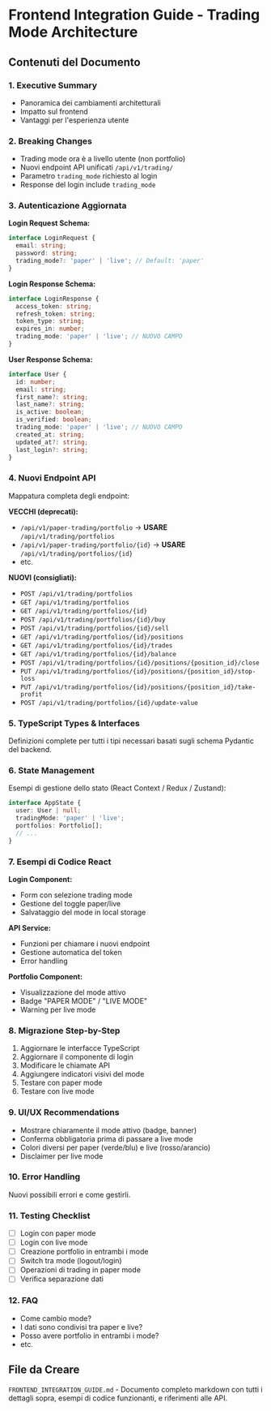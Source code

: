 <!-- 7c4f6946-8649-4303-a44b-163f1a2b493f ea03b84a-ea1f-4016-bc4c-0245ca08ac9a -->
# Frontend Integration Guide - Trading Mode Architecture

## Contenuti del Documento

### 1. Executive Summary

- Panoramica dei cambiamenti architetturali
- Impatto sul frontend
- Vantaggi per l'esperienza utente

### 2. Breaking Changes

- Trading mode ora è a livello utente (non portfolio)
- Nuovi endpoint API unificati `/api/v1/trading/`
- Parametro `trading_mode` richiesto al login
- Response del login include `trading_mode`

### 3. Autenticazione Aggiornata

**Login Request Schema:**

```typescript
interface LoginRequest {
  email: string;
  password: string;
  trading_mode?: 'paper' | 'live'; // Default: 'paper'
}
```

**Login Response Schema:**

```typescript
interface LoginResponse {
  access_token: string;
  refresh_token: string;
  token_type: string;
  expires_in: number;
  trading_mode: 'paper' | 'live'; // NUOVO CAMPO
}
```

**User Response Schema:**

```typescript
interface User {
  id: number;
  email: string;
  first_name?: string;
  last_name?: string;
  is_active: boolean;
  is_verified: boolean;
  trading_mode: 'paper' | 'live'; // NUOVO CAMPO
  created_at: string;
  updated_at?: string;
  last_login?: string;
}
```

### 4. Nuovi Endpoint API

Mappatura completa degli endpoint:

**VECCHI (deprecati):**

- `/api/v1/paper-trading/portfolio` → **USARE** `/api/v1/trading/portfolios`
- `/api/v1/paper-trading/portfolio/{id}` → **USARE** `/api/v1/trading/portfolios/{id}`
- etc.

**NUOVI (consigliati):**

- `POST /api/v1/trading/portfolios`
- `GET /api/v1/trading/portfolios`
- `GET /api/v1/trading/portfolios/{id}`
- `POST /api/v1/trading/portfolios/{id}/buy`
- `POST /api/v1/trading/portfolios/{id}/sell`
- `GET /api/v1/trading/portfolios/{id}/positions`
- `GET /api/v1/trading/portfolios/{id}/trades`
- `GET /api/v1/trading/portfolios/{id}/balance`
- `POST /api/v1/trading/portfolios/{id}/positions/{position_id}/close`
- `PUT /api/v1/trading/portfolios/{id}/positions/{position_id}/stop-loss`
- `PUT /api/v1/trading/portfolios/{id}/positions/{position_id}/take-profit`
- `POST /api/v1/trading/portfolios/{id}/update-value`

### 5. TypeScript Types & Interfaces

Definizioni complete per tutti i tipi necessari basati sugli schema Pydantic del backend.

### 6. State Management

Esempi di gestione dello stato (React Context / Redux / Zustand):

```typescript
interface AppState {
  user: User | null;
  tradingMode: 'paper' | 'live';
  portfolios: Portfolio[];
  // ...
}
```

### 7. Esempi di Codice React

**Login Component:**

- Form con selezione trading mode
- Gestione del toggle paper/live
- Salvataggio del mode in local storage

**API Service:**

- Funzioni per chiamare i nuovi endpoint
- Gestione automatica del token
- Error handling

**Portfolio Component:**

- Visualizzazione del mode attivo
- Badge "PAPER MODE" / "LIVE MODE"
- Warning per live mode

### 8. Migrazione Step-by-Step

1. Aggiornare le interfacce TypeScript
2. Aggiornare il componente di login
3. Modificare le chiamate API
4. Aggiungere indicatori visivi del mode
5. Testare con paper mode
6. Testare con live mode

### 9. UI/UX Recommendations

- Mostrare chiaramente il mode attivo (badge, banner)
- Conferma obbligatoria prima di passare a live mode
- Colori diversi per paper (verde/blu) e live (rosso/arancio)
- Disclaimer per live mode

### 10. Error Handling

Nuovi possibili errori e come gestirli.

### 11. Testing Checklist

- [ ] Login con paper mode
- [ ] Login con live mode
- [ ] Creazione portfolio in entrambi i mode
- [ ] Switch tra mode (logout/login)
- [ ] Operazioni di trading in paper mode
- [ ] Verifica separazione dati

### 12. FAQ

- Come cambio mode?
- I dati sono condivisi tra paper e live?
- Posso avere portfolio in entrambi i mode?
- etc.

## File da Creare

`FRONTEND_INTEGRATION_GUIDE.md` - Documento completo markdown con tutti i dettagli sopra, esempi di codice funzionanti, e riferimenti alle API.